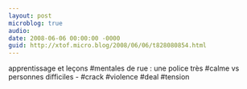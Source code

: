 ```yaml
---
layout: post
microblog: true
audio: 
date: 2008-06-06 00:00:00 -0000
guid: http://xtof.micro.blog/2008/06/06/t828080854.html
---
```

apprentissage et leçons #mentales de rue : une police très #calme vs personnes difficiles - #crack #violence #deal #tension
